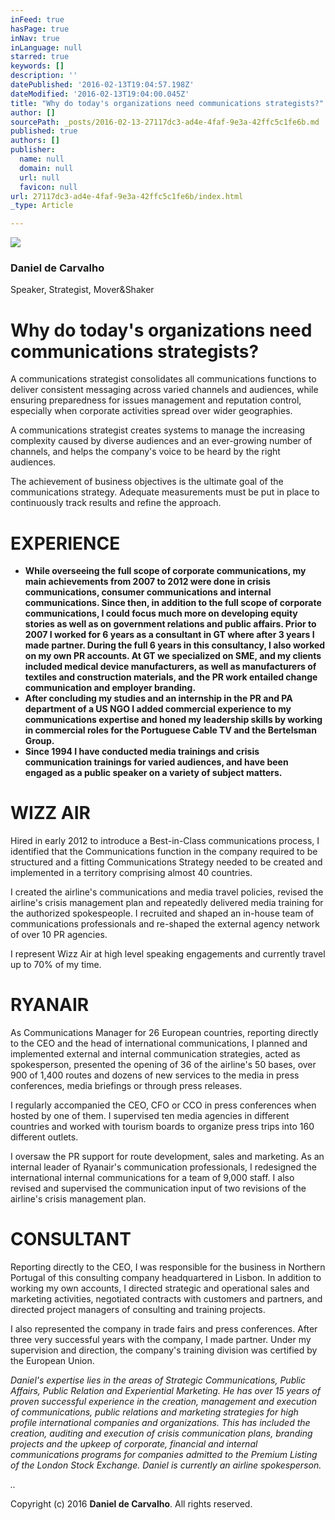 ```yaml
---
inFeed: true
hasPage: true
inNav: true
inLanguage: null
starred: true
keywords: []
description: ''
datePublished: '2016-02-13T19:04:57.198Z'
dateModified: '2016-02-13T19:04:00.045Z'
title: "Why do today's organizations need communications strategists?"
author: []
sourcePath: _posts/2016-02-13-27117dc3-ad4e-4faf-9e3a-42ffc5c1fe6b.md
published: true
authors: []
publisher:
  name: null
  domain: null
  url: null
  favicon: null
url: 27117dc3-ad4e-4faf-9e3a-42ffc5c1fe6b/index.html
_type: Article

---
```

![](https://the-grid-user-content.s3-us-west-2.amazonaws.com/bc96b812-7754-4d09-8674-3f5e71db7acd.jpg)

### Daniel de Carvalho

Speaker, Strategist, Mover&Shaker

# Why do today's organizations need communications strategists?

A communications strategist consolidates all communications functions to deliver consistent messaging across varied channels and audiences, while ensuring preparedness for issues management and reputation control, especially when corporate activities spread over wider geographies.

A communications strategist creates systems to manage the increasing complexity caused by diverse audiences and an ever-growing number of channels, and helps the company's voice to be heard by the right audiences.

The achievement of business objectives is the ultimate goal of the communications strategy. Adequate measurements must be put in place to continuously track results and refine the approach.

# EXPERIENCE

* **While overseeing the full scope of corporate communications, my main achievements from 2007 to 2012 were done in crisis communications, consumer communications and internal communications. Since then, in addition to the full scope of corporate communications, I could focus much more on developing equity stories as well as on government relations and public affairs. Prior to 2007 I worked for 6 years as a consultant in GT where after 3 years I made partner. During the full 6 years in this consultancy, I also worked on my own PR accounts. At GT we specialized on SME, and my clients included medical device manufacturers, as well as manufacturers of textiles and construction materials, and the PR work entailed change communication and employer branding.**
* **After concluding my studies and an internship in the PR and PA department of a US NGO I added commercial experience to my communications expertise and honed my leadership skills by working in commercial roles for the Portuguese Cable TV and the Bertelsman Group.**
* **Since 1994 I have conducted media trainings and crisis communication trainings for varied audiences, and have been engaged as a public speaker on a variety of subject matters.**

# WIZZ AIR

Hired in early 2012 to introduce a Best-in-Class
communications process,  I identified that the Communications function in the company required to be structured and a fitting Communications Strategy needed to be created and implemented in a territory comprising almost 40 countries. 

I created the airline's communications and media travel policies, revised the airline's crisis management plan and repeatedly delivered media training for the authorized spokespeople. I recruited and shaped an in-house team of communications professionals and re-shaped the external agency network of over 10 PR agencies. 

I represent Wizz Air at high level speaking engagements and currently travel up to 70% of my time.

# RYANAIR

As Communications Manager for 26 European countries, reporting directly to the CEO and the head of international communications, I planned and implemented external and internal communication strategies, acted as spokesperson, presented the opening of 36 of the airline's 50 bases, over 900 of 1,400 routes and dozens of new services to the media in press conferences, media briefings or through press releases.

I regularly accompanied the CEO, CFO or CCO in press conferences when hosted by one of them. I supervised ten media agencies in different countries and worked with tourism boards to organize press trips into 160 different outlets.

I oversaw the PR support for route development, sales and marketing. As an internal leader of Ryanair's communication professionals, I redesigned the international internal communications for a team of 9,000 staff. I also revised and supervised the communication input of two revisions of the airline's crisis management plan.

# CONSULTANT

Reporting directly to the CEO, I was responsible for the business in Northern Portugal of this consulting company headquartered in Lisbon. In addition to working my own accounts, I directed strategic and operational sales and marketing activities, negotiated contracts with customers and partners, and directed project managers of consulting and training projects.

I also represented the company in trade fairs and press conferences. After three very successful years with the company, I made partner. Under my supervision and direction, the company's training division was certified by the European Union.

_Daniel's expertise lies in the areas of
Strategic Communications, Public Affairs, Public Relation and Experiential
Marketing. He has over 15 years of proven successful experience in the
creation, management and execution of communications, public relations and
marketing strategies for high profile international companies and
organizations. This has included the creation, auditing and execution of crisis
communication plans, branding projects and the upkeep of corporate, financial
and internal communications programs for companies admitted to the Premium
Listing of the London Stock Exchange. Daniel is currently an airline
spokesperson._

_.._

Copyright (c) 2016  **Daniel de Carvalho**.  All rights reserved.